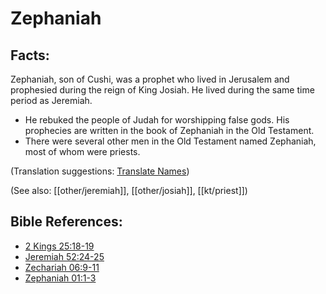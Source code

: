# Zephaniah #

## Facts: ##

Zephaniah, son of Cushi, was a prophet who lived in Jerusalem and prophesied during the reign of King Josiah. He lived during the same time period as Jeremiah.

* He rebuked the people of Judah for worshipping false gods. His prophecies are written in the book of Zephaniah in the Old Testament.
* There were several other men in the Old Testament named Zephaniah, most of whom were priests.

(Translation suggestions: [Translate Names](en/ta-vol1/translate/man/translate-names))

(See also: [[other/jeremiah]], [[other/josiah]], [[kt/priest]])

## Bible References: ##

* [2 Kings 25:18-19](en/tn/2ki/help/25/18)
* [Jeremiah 52:24-25](en/tn/jer/help/52/24)
* [Zechariah 06:9-11](en/tn/zec/help/06/09)
* [Zephaniah 01:1-3](en/tn/zep/help/01/01)